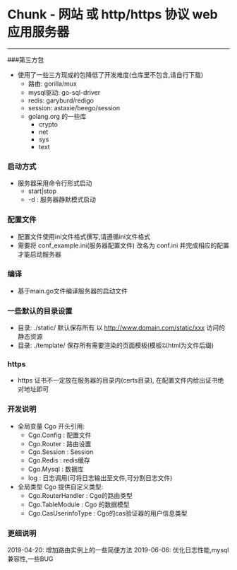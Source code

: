 # Chunk - 网站 或 http/https 协议 web 应用服务器
---


###第三方包
- 使用了一些三方现成的包降低了开发难度(仓库里不包含,请自行下载)
    - 路由: gorilla/mux
    - mysql驱动: go-sql-driver
    - redis: garyburd/redigo
    - session: astaxie/beego/session
    - golang.org 的一些库
        - crypto
        - net
        - sys
        - text

### 启动方式    
- 服务器采用命令行形式启动
    - start|stop 
    - -d : 服务器静默模式启动


### 配置文件
- 配置文件使用ini文件格式撰写,请遵循ini文件格式
- 需要将 conf_example.ini(服务器配置文件) 改名为 conf.ini 并完成相应的配置才能启动服务器


### 编译
- 基于main.go文件编译服务器的启动文件


### 一些默认的目录设置
- 目录: ./static/ 默认保存所有 以 http://www.domain.com/static/xxx 访问的静态资源
- 目录: ./template/ 保存所有需要渲染的页面模板(模板以html为文件后缀) 


### https
- https 证书不一定放在服务器的目录内(certs目录), 在配置文件内给出证书绝对地址即可


### 开发说明
- 全局变量 Cgo 开头引用:
    - Cgo.Config : 配置文件
    - Cgo.Router : 路由设置
    - Cgo.Session : Session
    - Cgo.Redis : redis缓存
    - Cgo.Mysql : 数据库
    - log : 日志调用(可将日志输出至文件,可分割日志文件)
- 全局类型 Cgo 提供自定义类型:
    - Cgo.RouterHandler : Cgo的路由类型
    - Cgo.TableModule : Cgo 的数据模型
    - Cgo.CasUserinfoType : Cgo的cas验证器的用户信息类型

### 更细说明
2019-04-20: 增加路由实例上的一些简便方法
2019-06-06: 优化日志性能,mysql兼容性,一些BUG
